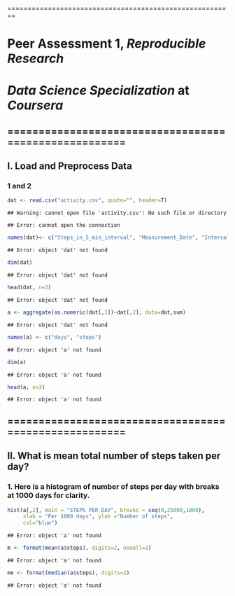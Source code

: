 ========================================================
# **Peer Assessment 1**, *Reproducible Research*
# *Data Science Specialization* at *Coursera*
## ======================================================
## I. Load and Preprocess Data 
### 1 and 2

```r
dat <- read.csv("activity.csv", quote="", header=T)
```

```
## Warning: cannot open file 'activity.csv': No such file or directory
```

```
## Error: cannot open the connection
```

```r
names(dat)<- c("Steps_in_5_min_interval", "Measurement_Date", "Interval_minute")
```

```
## Error: object 'dat' not found
```

```r
dim(dat)
```

```
## Error: object 'dat' not found
```

```r
head(dat, n=3)
```

```
## Error: object 'dat' not found
```

```r
a <- aggregate(as.numeric(dat[,1])~dat[,2], data=dat,sum)
```

```
## Error: object 'dat' not found
```

```r
names(a) <- c("days", "steps")
```

```
## Error: object 'a' not found
```

```r
dim(a)
```

```
## Error: object 'a' not found
```

```r
head(a, n=3)
```

```
## Error: object 'a' not found
```

## ======================================================
## II. What is mean total number of steps taken per day?  

### 1. Here is a histogram of number of steps per day with breaks at 1000 days for clarity. 


```r
hist(a[,2], main = "STEPS PER DAY", breaks = seq(0,25000,1000),
     xlab = "Per 1000 days", ylab ="Number of steps",
     col="blue")
```

```
## Error: object 'a' not found
```

```r
m <- format(mean(a$steps), digits=2, nsmall=2)
```

```
## Error: object 'a' not found
```

```r
me <- format(median(a$steps), digits=2)
```

```
## Error: object 'a' not found
```














